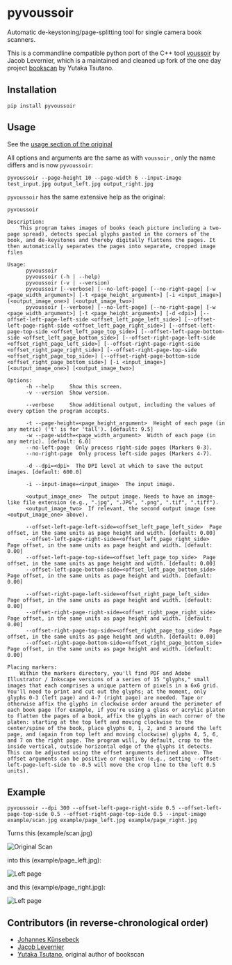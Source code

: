 # pyvoussoir
Automatic de-keystoning/page-splitting tool for single camera book scanners.

This is a commandline compatible python port of the C++ tool [voussoir](https://github.com/publicus/voussoir) by Jacob Levernier, which is a maintained and cleaned up fork of the one day project [bookscan](https://github.com/ytsutano/bookscan) by Yutaka Tsutano.


## Installation

```
pip install pyvoussoir
```

## Usage

See the [usage section of the original](https://github.com/publicus/voussoir#using-the-program)

All options and arguments are the same as with `voussoir` , only the name differs and is now `pyvoussoir`: 

```
pyvoussoir --page-height 10 --page-width 6 --input-image test_input.jpg output_left.jpg output_right.jpg
``` 

`pyvoussoir` has the same extensive help as the original:

```
pyvoussoir

Description:
    This program takes images of books (each picture including a two-page spread), detects special glyphs pasted in the corners of the book, and de-keystones and thereby digitally flattens the pages. It then automatically separates the pages into separate, cropped image files

Usage:
      pyvoussoir
      pyvoussoir (-h | --help)
      pyvoussoir (-v | --version)
      pyvoussoir [--verbose] [--no-left-page] [--no-right-page] [-w <page_width_argument>] [-t <page_height_argument>] [-i <input_image>] [<output_image_one>] [<output_image_two>]
      pyvoussoir [--verbose] [--no-left-page] [--no-right-page] [-w <page_width_argument>] [-t <page_height_argument>] [-d <dpi>] [--offset-left-page-left-side <offset_left_page_left_side>] [--offset-left-page-right-side <offset_left_page_right_side>] [--offset-left-page-top-side <offset_left_page_top_side>] [--offset-left-page-bottom-side <offset_left_page_bottom_side>] [--offset-right-page-left-side <offset_right_page_left_side>] [--offset-right-page-right-side <offset_right_page_right_side>] [--offset-right-page-top-side <offset_right_page_top_side>] [--offset-right-page-bottom-side <offset_right_page_bottom_side>] [-i <input_image>] [<output_image_one>] [<output_image_two>]

Options:
      -h --help     Show this screen.
      -v --version  Show version.

      --verbose     Show additional output, including the values of every option the program accepts.

      -t --page-height=<page_height_argument>  Height of each page (in any metric) ('t' is for 'tall'). [default: 9.5]
      -w --page-width=<page_width_argument>  Width of each page (in any metric). [default: 6.0]
      --no-left-page  Only process right-side pages (Markers 0-3).
      --no-right-page  Only process left-side pages (Markers 4-7).

      -d --dpi=<dpi>  The DPI level at which to save the output images. [default: 600.0]

      -i --input-image=<input_image>  The input image.

      <output_image_one>  The output image. Needs to have an image-like file extension (e.g., ".jpg", ".JPG", ".png", ".tif", ".tiff").
      <output_image_two>  If relevant, the second output image (see <output_image_one> above).

      --offset-left-page-left-side=<offset_left_page_left_side>  Page offset, in the same units as page height and width. [default: 0.00]
      --offset-left-page-right-side=<offset_left_page_right_side>  Page offset, in the same units as page height and width. [default: 0.00]
      --offset-left-page-top-side=<offset_left_page_top_side>  Page offset, in the same units as page height and width. [default: 0.00]
      --offset-left-page-bottom-side=<offset_left_page_bottom_side>  Page offset, in the same units as page height and width. [default: 0.00]

      --offset-right-page-left-side=<offset_right_page_left_side>  Page offset, in the same units as page height and width. [default: 0.00]
      --offset-right-page-right-side=<offset_right_page_right_side>  Page offset, in the same units as page height and width. [default: 0.00]
      --offset-right-page-top-side=<offset_right_page_top_side>  Page offset, in the same units as page height and width. [default: 0.00]
      --offset-right-page-bottom-side=<offset_right_page_bottom_side>  Page offset, in the same units as page height and width. [default: 0.00]

Placing markers:
    Within the markers directory, you'll find PDF and Adobe Illustrator / Inkscape versions of a series of 15 "glyphs," small images that each comprises a unique pattern of pixels in a 6x6 grid. You'll need to print and cut out the glyphs; at the moment, only glyphs 0-3 (left page) and 4-7 (right page) are needed. Tape or otherwise affix the glyphs in clockwise order around the perimeter of each book page (for example, if you're using a glass or acrylic platen to flatten the pages of a book, affix the glyphs in each corner of the platen: starting at the top left and moving clockwise to the center/spine of the book, place glyphs 0, 1, 2, and 3 around the left page, and (again from top left and moving clockwise) glyphs 4, 5, 6, and 7 on the right page. The program will, by default, crop to the inside vertical, outside horizontal edge of the glyphs it detects. This can be adjusted using the offset arguments defined above. The offset arguments can be positive or negative (e.g., setting --offset-left-page-left-side to -0.5 will move the crop line to the left 0.5 units).

```

## Example
```
pyvoussoir --dpi 300 --offset-left-page-right-side 0.5 --offset-left-page-top-side 0.5 --offset-right-page-top-side 0.5 --input-image example/scan.jpg example/page_left.jpg example/page_right.jpg 
```

Turns this (example/scan.jpg)

![Original Scan](https://raw.githubusercontent.com/hnesk/pyvoussoir/master/example/scan-small.jpg)

into this (example/page_left.jpg):

![Left page](https://raw.githubusercontent.com/hnesk/pyvoussoir/master/example/page_left.jpg)

and this (example/page_right.jpg):

![Left page](https://raw.githubusercontent.com/hnesk/pyvoussoir/master/example/page_right.jpg)

## Contributors (in reverse-chronological order)

* [Johannes Künsebeck](https://github.com/hnesk/ "Johannes Künsebecks github profile")
* [Jacob Levernier](http://adunumdatum.org "Jacob Levernier's website")
* [Yutaka Tsutano](http://yutaka.tsutano.com "Yutaka Tsutano's website"), original author of bookscan
